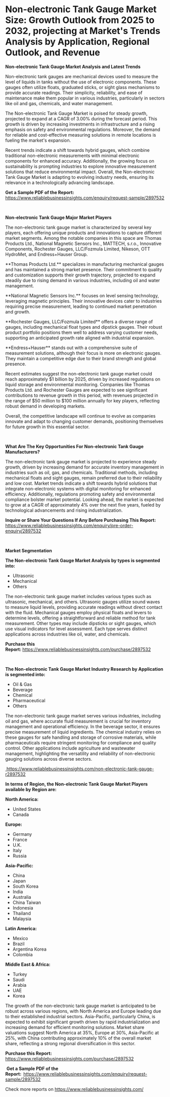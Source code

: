 <p><h1>Non-electronic Tank Gauge Market Size: Growth Outlook from 2025 to 2032, projecting at Market's Trends Analysis by Application, Regional Outlook, and Revenue</h1></p><p><strong>Non-electronic Tank Gauge Market Analysis and Latest Trends</strong></p>
<p><p>Non-electronic tank gauges are mechanical devices used to measure the level of liquids in tanks without the use of electronic components. These gauges often utilize floats, graduated sticks, or sight glass mechanisms to provide accurate readings. Their simplicity, reliability, and ease of maintenance make them popular in various industries, particularly in sectors like oil and gas, chemicals, and water management.</p><p>The Non-electronic Tank Gauge Market is poised for steady growth, projected to expand at a CAGR of 3.00% during the forecast period. This growth is driven by increasing investments in infrastructure and a rising emphasis on safety and environmental regulations. Moreover, the demand for reliable and cost-effective measuring solutions in remote locations is fueling the market's expansion. </p><p>Recent trends indicate a shift towards hybrid gauges, which combine traditional non-electronic measurements with minimal electronic components for enhanced accuracy. Additionally, the growing focus on sustainability is prompting industries to explore innovative measurement solutions that reduce environmental impact. Overall, the Non-electronic Tank Gauge Market is adapting to evolving industry needs, ensuring its relevance in a technologically advancing landscape.</p></p>
<p><strong>Get a Sample PDF of the Report:&nbsp;</strong> <a href="https://www.reliablebusinessinsights.com/enquiry/request-sample/2897532?utm_campaign=1950&utm_medium=2&utm_source=Github&utm_content=ia&utm_term=15032025&utm_id=non-electronic-tank-gauge">https://www.reliablebusinessinsights.com/enquiry/request-sample/2897532</a></p>
<p>&nbsp;</p>
<p><strong>Non-electronic Tank Gauge Major Market Players</strong></p>
<p><p>The non-electronic tank gauge market is characterized by several key players, each offering unique products and innovations to capture different market segments. Among the notable companies in this space are Thomas Products Ltd., National Magnetic Sensors Inc., MATTECH, s.r.o., Innovative Components, Rochester Gauges, LLC/Fozmula Limited, Nikeson, OTT HydroMet, and Endress+Hauser Group.</p><p>**Thomas Products Ltd.** specializes in manufacturing mechanical gauges and has maintained a strong market presence. Their commitment to quality and customization supports their growth trajectory, projected to expand steadily due to rising demand in various industries, including oil and water management.</p><p>**National Magnetic Sensors Inc.** focuses on level sensing technology, leveraging magnetic principles. Their innovative devices cater to industries requiring precise measurement, leading to continued market penetration and growth.</p><p>**Rochester Gauges, LLC/Fozmula Limited** offers a diverse range of gauges, including mechanical float types and dipstick gauges. Their robust product portfolio positions them well to address varying customer needs, supporting an anticipated growth rate aligned with industrial expansion.</p><p>**Endress+Hauser** stands out with a comprehensive suite of measurement solutions, although their focus is more on electronic gauges. They maintain a competitive edge due to their brand strength and global presence.</p><p>Recent estimates suggest the non-electronic tank gauge market could reach approximately $1 billion by 2025, driven by increased regulations on liquid storage and environmental monitoring. Companies like Thomas Products Ltd. and Rochester Gauges are expected to see significant contributions to revenue growth in this period, with revenues projected in the range of $50 million to $100 million annually for key players, reflecting robust demand in developing markets. </p><p>Overall, the competitive landscape will continue to evolve as companies innovate and adapt to changing customer demands, positioning themselves for future growth in this essential sector.</p></p>
<p>&nbsp;</p>
<p><strong>What Are The Key Opportunities For Non-electronic Tank Gauge Manufacturers?</strong></p>
<p><p>The non-electronic tank gauge market is projected to experience steady growth, driven by increasing demand for accurate inventory management in industries such as oil, gas, and chemicals. Traditional methods, including mechanical floats and sight gauges, remain preferred due to their reliability and low cost. Market trends indicate a shift towards hybrid solutions that integrate non-electronic systems with digital monitoring for enhanced efficiency. Additionally, regulations promoting safety and environmental compliance bolster market potential. Looking ahead, the market is expected to grow at a CAGR of approximately 4% over the next five years, fueled by technological advancements and rising industrialization.</p></p>
<p><strong>Inquire or Share Your Questions If Any Before Purchasing This Report:</strong> <a href="https://www.reliablebusinessinsights.com/enquiry/pre-order-enquiry/2897532?utm_campaign=1950&utm_medium=2&utm_source=Github&utm_content=ia&utm_term=15032025&utm_id=non-electronic-tank-gauge">https://www.reliablebusinessinsights.com/enquiry/pre-order-enquiry/2897532</a></p>
<p>&nbsp;</p>
<p><strong>Market Segmentation</strong></p>
<p><strong>The Non-electronic Tank Gauge Market Analysis by types is segmented into:</strong></p>
<p><ul><li>Ultrasonic</li><li>Mechanical</li><li>Others</li></ul></p>
<p><p>The non-electronic tank gauge market includes various types such as ultrasonic, mechanical, and others. Ultrasonic gauges utilize sound waves to measure liquid levels, providing accurate readings without direct contact with the fluid. Mechanical gauges employ physical floats and levers to determine levels, offering a straightforward and reliable method for tank measurement. Other types may include dipsticks or sight gauges, which use visual indicators for level assessment. Each type serves distinct applications across industries like oil, water, and chemicals.</p></p>
<p><strong>Purchase this Report:&nbsp;</strong><a href="https://www.reliablebusinessinsights.com/purchase/2897532?utm_campaign=1950&utm_medium=2&utm_source=Github&utm_content=ia&utm_term=15032025&utm_id=non-electronic-tank-gauge">https://www.reliablebusinessinsights.com/purchase/2897532</a></p>
<p>&nbsp;</p>
<p><strong>The Non-electronic Tank Gauge Market Industry Research by Application is segmented into:</strong></p>
<p><ul><li>Oil & Gas</li><li>Beverage</li><li>Chemical</li><li>Pharmaceutical</li><li>Others</li></ul></p>
<p><p>The non-electronic tank gauge market serves various industries, including oil and gas, where accurate fluid measurement is crucial for inventory management and operational efficiency. In the beverage sector, it ensures precise measurement of liquid ingredients. The chemical industry relies on these gauges for safe handling and storage of corrosive materials, while pharmaceuticals require stringent monitoring for compliance and quality control. Other applications include agriculture and wastewater management, highlighting the versatility and reliability of non-electronic gauging solutions across diverse sectors.</p></p>
<p><a href="https://www.reliablebusinessinsights.com/non-electronic-tank-gauge-r2897532?utm_campaign=1950&utm_medium=2&utm_source=Github&utm_content=ia&utm_term=15032025&utm_id=non-electronic-tank-gauge">&nbsp;https://www.reliablebusinessinsights.com/non-electronic-tank-gauge-r2897532</a></p>
<p><strong>In terms of Region, the Non-electronic Tank Gauge Market Players available by Region are:</strong></p>
<p>
    <p> <strong> North America: </strong>
        <ul>
            <li>United States</li>
            <li>Canada</li>
        </ul>
        </p> 
    <p> <strong> Europe: </strong>
        <ul>
            <li>Germany</li>
            <li>France</li>
            <li>U.K.</li>
            <li>Italy</li>
            <li>Russia</li>
        </ul>
        </p> 
    <p> <strong> Asia-Pacific: </strong>
        <ul>
            <li>China</li>
            <li>Japan</li>
            <li>South Korea</li>
            <li>India</li>
            <li>Australia</li>
            <li>China Taiwan</li>
            <li>Indonesia</li>
            <li>Thailand</li>
            <li>Malaysia</li>
        </ul>
        </p> 
    <p> <strong> Latin America: </strong>
        <ul>
            <li>Mexico</li>
            <li>Brazil</li>
            <li>Argentina Korea</li>
            <li>Colombia</li>
        </ul>
        </p> 
    <p> <strong> Middle East & Africa: </strong>
        <ul>
            <li>Turkey</li>
            <li>Saudi</li>
            <li>Arabia</li>
            <li>UAE</li>
            <li>Korea</li>
        </ul>
    </p>
    </p>
<p><p>The growth of the non-electronic tank gauge market is anticipated to be robust across various regions, with North America and Europe leading due to their established industrial sectors. Asia-Pacific, particularly China, is expected to exhibit significant growth driven by rapid industrialization and increasing demand for efficient monitoring solutions. Market share valuations suggest North America at 35%, Europe at 30%, Asia-Pacific at 25%, with China contributing approximately 10% of the overall market share, reflecting a strong regional diversification in this sector.</p></p>
<p><strong>Purchase this Report: </strong><a href="https://www.reliablebusinessinsights.com/purchase/2897532?utm_campaign=1950&utm_medium=2&utm_source=Github&utm_content=ia&utm_term=15032025&utm_id=non-electronic-tank-gauge">https://www.reliablebusinessinsights.com/purchase/2897532</a></p>
<p>&nbsp;<strong>Get a Sample PDF of the Report:&nbsp;&nbsp;</strong><a href="https://www.reliablebusinessinsights.com/enquiry/request-sample/2897532?utm_campaign=1950&utm_medium=2&utm_source=Github&utm_content=ia&utm_term=15032025&utm_id=non-electronic-tank-gauge">https://www.reliablebusinessinsights.com/enquiry/request-sample/2897532</a></p>
<p><strong></strong></p>
<p>Check more reports on <a href="https://www.reliablebusinessinsights.com/?utm_campaign=1950&utm_medium=2&utm_source=Github&utm_content=ia&utm_term=15032025&utm_id=non-electronic-tank-gauge">https://www.reliablebusinessinsights.com/</a></p>
